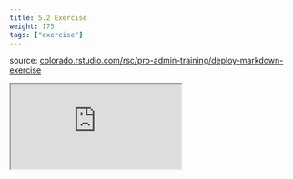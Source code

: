 ```yaml
---
title: 5.2 Exercise
weight: 175
tags: ["exercise"]
---
```


source: <a href="https://colorado.rstudio.com/rsc/pro-admin-training/deploy-markdown-exercise" target="_blank">colorado.rstudio.com/rsc/pro-admin-training/deploy-markdown-exercise</a>

<script src="/js/iframeResizer.min.js" type="text/javascript"></script>

<div class="responsive-container-learnr">

  <div class="animated-r-wrapper">
    <div class="animated-r-vertical">
      <div class="animated-r-circle"></div>
    </div>
    <div class="animated-r-diagonal"></div>
  </div>

  <iframe id="learnr_iframe"
    src="https://colorado.rstudio.com/rsc/pro-admin-training/deploy-markdown-exercise" 
    gesture="media"  allowfullscreen
    scrolling="yes">
  </iframe>
</div>

<script>
  iFrameResize({ checkOrigin: 'https://colorado.rstudio.com/rsc/' , log: true }, '#learnr_iframe')
</script>


